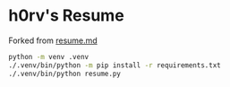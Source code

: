# h0rv's Resume

Forked from [resume.md](https://github.com/mikepqr/resume.md)

```sh
python -m venv .venv
./.venv/bin/python -m pip install -r requirements.txt
./.venv/bin/python resume.py
```
